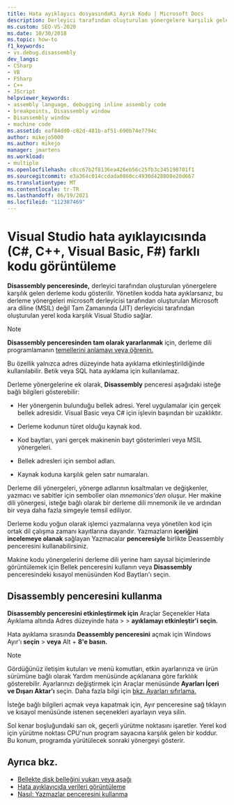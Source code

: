 ```yaml
---
title: Hata ayıklayıcı dosyasındaKi Ayrık Kodu | Microsoft Docs
description: Derleyici tarafından oluşturulan yönergelere karşılık gelen derleme kodunu göstermek için Visual Studio'daki Disassembly penceresini kullanın.
ms.custom: SEO-VS-2020
ms.date: 10/30/2018
ms.topic: how-to
f1_keywords:
- vs.debug.disassembly
dev_langs:
- CSharp
- VB
- FSharp
- C++
- JScript
helpviewer_keywords:
- assembly language, debugging inline assembly code
- breakpoints, Disassembly window
- Disassembly window
- machine code
ms.assetid: eaf84dd0-c82d-481b-af51-690b74e7794c
author: mikejo5000
ms.author: mikejo
manager: jmartens
ms.workload:
- multiple
ms.openlocfilehash: c8cc67b2f8136ea426eb56c25fb3c345198701f1
ms.sourcegitcommit: e3a364c014ccdada0860cc4930d428808e20d667
ms.translationtype: MT
ms.contentlocale: tr-TR
ms.lasthandoff: 06/19/2021
ms.locfileid: "112387469"
---
```

# <a name="view-disassembly-code-in-the-visual-studio-debugger-c-c-visual-basic-f"></a>Visual Studio hata ayıklayıcısında (C#, C++, Visual Basic, F#) farklı kodu görüntüleme

**Disassembly penceresinde,** derleyici tarafından oluşturulan yönergelere karşılık gelen derleme kodu gösterilir. Yönetilen kodda hata ayıklarsanız, bu derleme yönergeleri microsoft derleyicisi tarafından oluşturulan Microsoft ara diline (MSIL) değil Tam Zamanında (JIT) derleyicisi tarafından oluşturulan yerel koda karşılık Visual Studio sağlar.

> [!NOTE]
> **Disassembly penceresinden tam olarak yararlanmak** için, derleme dili programlamanın [temellerini anlamayı veya öğrenin.](https://wikipedia.org/wiki/Assembly_language)

Bu özellik yalnızca adres düzeyinde hata ayıklama etkinleştirildiğinde kullanılabilir. Betik veya SQL hata ayıklama için kullanılamaz.

Derleme yönergelerine ek olarak, **Disassembly** penceresi aşağıdaki isteğe bağlı bilgileri gösterebilir:

- Her yönergenin bulunduğu bellek adresi. Yerel uygulamalar için gerçek bellek adresidir. Visual Basic veya C# için işlevin başından bir uzaklıktır.

- Derleme kodunun türet olduğu kaynak kod.

- Kod baytları, yani gerçek makinenin bayt gösterimleri veya MSIL yönergeleri.

- Bellek adresleri için sembol adları.

- Kaynak koduna karşılık gelen satır numaraları.

Derleme dili yönergeleri, yönerge adlarının kısaltmaları ve değişkenler, yazmacı  ve sabitler için semboller olan *mnemonics'den* oluşur. Her makine dili yönergesi, isteğe bağlı olarak bir derleme dili mnemonik ile ve ardından bir veya daha fazla simgeyle temsil ediliyor.

Derleme kodu yoğun olarak işlemci yazmalarına veya yönetilen kod için ortak dil çalışma zamanı kayıtlarına dayandır. Yazmazların **içeriğini incelemeye olanak** sağlayan Yazmacalar **penceresiyle** birlikte Deassembly penceresini kullanabilirsiniz.

Makine kodu yönergelerini derleme dili yerine ham sayısal biçimlerinde görüntülemek için  Bellek penceresini kullanın veya **Disassembly** penceresindeki kısayol menüsünden Kod Baytları'ı seçin. 

## <a name="use-the-disassembly-window"></a>Disassembly penceresini kullanma

**Disassembly penceresini etkinleştirmek için** Araçlar Seçenekler Hata Ayıklama altında Adres düzeyinde hata   >    >   **ayıklamayı etkinleştir'i seçin.**

Hata ayıklama sırasında **Deassembly penceresini** açmak için Windows Ayır'ı **seçin**  >  **veya** Alt  + **8'e basın.**

> [!NOTE]
> Gördüğünüz iletişim kutuları ve menü komutları, etkin ayarlarınıza ve ürün sürümüne bağlı olarak Yardım menüsünde açıklanana göre farklılık gösterebilir. Ayarlarınızı değiştirmek için Araçlar menüsünde **Ayarları İçeri ve Dışarı Aktar'ı** seçin.  Daha fazla bilgi için [bkz. Ayarları sıfırlama.](../ide/environment-settings.md#reset-settings)

İsteğe bağlı bilgileri açmak veya kapatmak  için, Ayır penceresine sağ tıklayın ve kısayol menüsünde istenen seçenekleri ayarlayın veya silin.

Sol kenar boşluğundaki sarı ok, geçerli yürütme noktasını işaretler. Yerel kod için yürütme noktası CPU'nun program sayacına karşılık gelen bir koddur. Bu konum, programda yürütülecek sonraki yönergeyi gösterir.

## <a name="see-also"></a>Ayrıca bkz.

* [Bellekte disk belleğini yukarı veya aşağı](../debugger/how-to-page-up-or-down-in-memory.md)
* [Hata ayıklayıcıda verileri görüntüleme](../debugger/viewing-data-in-the-debugger.md)
* [Nasıl: Yazmazlar penceresini kullanma](../debugger/how-to-use-the-registers-window.md)